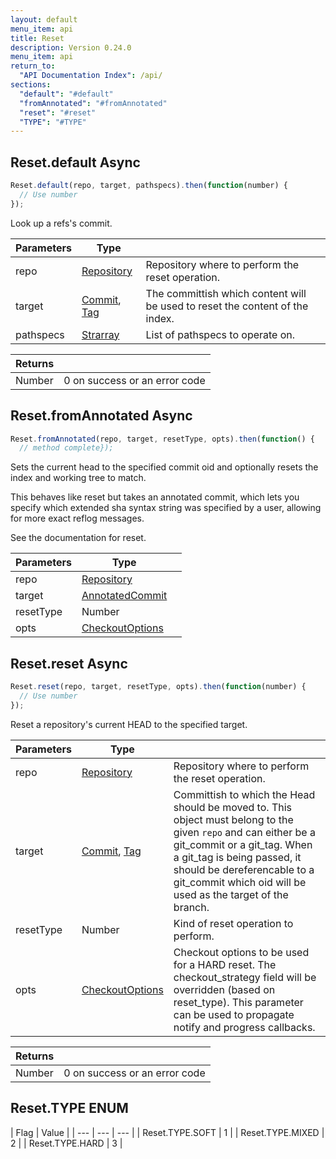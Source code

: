 ```yaml
---
layout: default
menu_item: api
title: Reset
description: Version 0.24.0
menu_item: api
return_to:
  "API Documentation Index": /api/
sections:
  "default": "#default"
  "fromAnnotated": "#fromAnnotated"
  "reset": "#reset"
  "TYPE": "#TYPE"
---
```


## <a name="default"></a><span>Reset.</span>default <span class="tags"><span class="async">Async</span></span>

```js
Reset.default(repo, target, pathspecs).then(function(number) {
  // Use number
});
```

Look up a refs's commit.

| Parameters | Type |   |
| --- | --- | --- |
| repo | [Repository](/api/repository/) | Repository where to perform the reset operation. |
| target | [Commit](/api/commit/), [Tag](/api/tag/) | The committish which content will be used to reset the content of the index. |
| pathspecs | [Strarray](/api/strarray/) | List of pathspecs to operate on. |

| Returns |  |
| --- | --- |
| Number | 0 on success or an error code |

## <a name="fromAnnotated"></a><span>Reset.</span>fromAnnotated <span class="tags"><span class="async">Async</span></span>

```js
Reset.fromAnnotated(repo, target, resetType, opts).then(function() {
  // method complete});
```

Sets the current head to the specified commit oid and optionally
resets the index and working tree to match.

This behaves like reset but takes an annotated commit, which lets
you specify which extended sha syntax string was specified by a
user, allowing for more exact reflog messages.

See the documentation for reset.

| Parameters | Type |   |
| --- | --- | --- |
| repo | [Repository](/api/repository/) |  |
| target | [AnnotatedCommit](/api/annotated_commit/) |  |
| resetType | Number |  |
| opts | [CheckoutOptions](/api/checkout_options/) |  |

## <a name="reset"></a><span>Reset.</span>reset <span class="tags"><span class="async">Async</span></span>

```js
Reset.reset(repo, target, resetType, opts).then(function(number) {
  // Use number
});
```

Reset a repository's current HEAD to the specified target.

| Parameters | Type |   |
| --- | --- | --- |
| repo | [Repository](/api/repository/) | Repository where to perform the reset operation. |
| target | [Commit](/api/commit/), [Tag](/api/tag/) | Committish to which the Head should be moved to. This object must belong to the given `repo` and can either be a git_commit or a git_tag. When a git_tag is being passed, it should be dereferencable to a git_commit which oid will be used as the target of the branch. |
| resetType | Number | Kind of reset operation to perform. |
| opts | [CheckoutOptions](/api/checkout_options/) | Checkout options to be used for a HARD reset. The checkout_strategy field will be overridden (based on reset_type). This parameter can be used to propagate notify and progress callbacks. |

| Returns |  |
| --- | --- |
| Number | 0 on success or an error code |

## <a name="TYPE"></a><span>Reset.</span>TYPE <span class="tags"><span class="enum">ENUM</span></span>

| Flag | Value |
| --- | --- | --- |
| <span>Reset.TYPE.</span>SOFT | 1 |
| <span>Reset.TYPE.</span>MIXED | 2 |
| <span>Reset.TYPE.</span>HARD | 3 |

